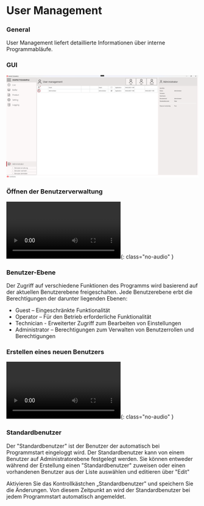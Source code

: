 # User Management

### General

User Management liefert detaillierte Informationen über interne Programmabläufe.

### GUI

![](./img/User_Management_GUI.png)

### Öffnen der Benutzerverwaltung

![type:video](./img/usermanagement_openUserManagement.mp4){: class="no-audio" }

### Benutzer-Ebene

Der Zugriff auf verschiedene Funktionen des Programms wird basierend auf der aktuellen Benutzerebene freigeschalten.
Jede Benutzerebene erbt die Berechtigungen der darunter liegenden Ebenen:

- Guest – Eingeschränkte Funktionalität
- Operator – Für den Betrieb erforderliche Funktionalität
- Technician - Erweiterter Zugriff zum Bearbeiten von Einstellungen
- Administrator – Berechtigungen zum Verwalten von Benutzerrollen und Berechtigungen

### Erstellen eines neuen Benutzers

![type:video](./img/usermanagement_AddUser.mp4){: class="no-audio" }

### Standardbenutzer

Der "Standardbenutzer" ist der Benutzer der automatisch bei Programmstart eingeloggt wird.
Der Standardbenutzer kann von einem Benutzer auf Administratorebene festgelegt werden.
Sie können entweder während der Erstellung einen "Standardbenutzer" zuweisen oder einen vorhandenen Benutzer aus der Liste auswählen und editieren über "Edit"

Aktivieren Sie das Kontrollkästchen „Standardbenutzer" und speichern Sie die Änderungen. Von diesem Zeitpunkt an wird der Standardbenutzer bei jedem Programmstart automatisch angemeldet.
